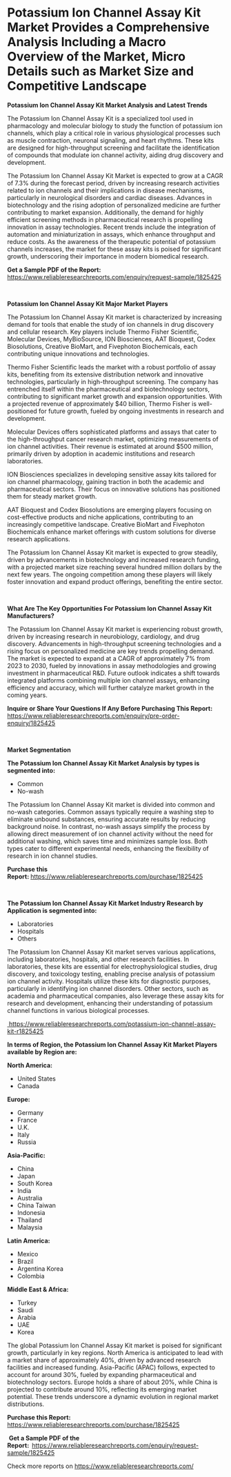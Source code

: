 <p><h1>Potassium Ion Channel Assay Kit Market Provides a Comprehensive Analysis Including a Macro Overview of the Market, Micro Details such as Market Size and Competitive Landscape</h1></p><p><strong>Potassium Ion Channel Assay Kit Market Analysis and Latest Trends</strong></p>
<p><p>The Potassium Ion Channel Assay Kit is a specialized tool used in pharmacology and molecular biology to study the function of potassium ion channels, which play a critical role in various physiological processes such as muscle contraction, neuronal signaling, and heart rhythms. These kits are designed for high-throughput screening and facilitate the identification of compounds that modulate ion channel activity, aiding drug discovery and development.</p><p>The Potassium Ion Channel Assay Kit Market is expected to grow at a CAGR of 7.3% during the forecast period, driven by increasing research activities related to ion channels and their implications in disease mechanisms, particularly in neurological disorders and cardiac diseases. Advances in biotechnology and the rising adoption of personalized medicine are further contributing to market expansion. Additionally, the demand for highly efficient screening methods in pharmaceutical research is propelling innovation in assay technologies. Recent trends include the integration of automation and miniaturization in assays, which enhance throughput and reduce costs. As the awareness of the therapeutic potential of potassium channels increases, the market for these assay kits is poised for significant growth, underscoring their importance in modern biomedical research.</p></p>
<p><strong>Get a Sample PDF of the Report:&nbsp;</strong> <a href="https://www.reliableresearchreports.com/enquiry/request-sample/1825425?utm_campaign=3016&utm_medium=2&utm_source=Github&utm_content=ia&utm_term=05032025&utm_id=potassium-ion-channel-assay-kit">https://www.reliableresearchreports.com/enquiry/request-sample/1825425</a></p>
<p>&nbsp;</p>
<p><strong>Potassium Ion Channel Assay Kit Major Market Players</strong></p>
<p><p>The Potassium Ion Channel Assay Kit market is characterized by increasing demand for tools that enable the study of ion channels in drug discovery and cellular research. Key players include Thermo Fisher Scientific, Molecular Devices, MyBioSource, ION Biosciences, AAT Bioquest, Codex Biosolutions, Creative BioMart, and Fivephoton Biochemicals, each contributing unique innovations and technologies.</p><p>Thermo Fisher Scientific leads the market with a robust portfolio of assay kits, benefiting from its extensive distribution network and innovative technologies, particularly in high-throughput screening. The company has entrenched itself within the pharmaceutical and biotechnology sectors, contributing to significant market growth and expansion opportunities. With a projected revenue of approximately $40 billion, Thermo Fisher is well-positioned for future growth, fueled by ongoing investments in research and development.</p><p>Molecular Devices offers sophisticated platforms and assays that cater to the high-throughput cancer research market, optimizing measurements of ion channel activities. Their revenue is estimated at around $500 million, primarily driven by adoption in academic institutions and research laboratories.</p><p>ION Biosciences specializes in developing sensitive assay kits tailored for ion channel pharmacology, gaining traction in both the academic and pharmaceutical sectors. Their focus on innovative solutions has positioned them for steady market growth.</p><p>AAT Bioquest and Codex Biosolutions are emerging players focusing on cost-effective products and niche applications, contributing to an increasingly competitive landscape. Creative BioMart and Fivephoton Biochemicals enhance market offerings with custom solutions for diverse research applications.</p><p>The Potassium Ion Channel Assay Kit market is expected to grow steadily, driven by advancements in biotechnology and increased research funding, with a projected market size reaching several hundred million dollars by the next few years. The ongoing competition among these players will likely foster innovation and expand product offerings, benefiting the entire sector.</p></p>
<p>&nbsp;</p>
<p><strong>What Are The Key Opportunities For Potassium Ion Channel Assay Kit Manufacturers?</strong></p>
<p><p>The Potassium Ion Channel Assay Kit market is experiencing robust growth, driven by increasing research in neurobiology, cardiology, and drug discovery. Advancements in high-throughput screening technologies and a rising focus on personalized medicine are key trends propelling demand. The market is expected to expand at a CAGR of approximately 7% from 2023 to 2030, fueled by innovations in assay methodologies and growing investment in pharmaceutical R&D. Future outlook indicates a shift towards integrated platforms combining multiple ion channel assays, enhancing efficiency and accuracy, which will further catalyze market growth in the coming years.</p></p>
<p><strong>Inquire or Share Your Questions If Any Before Purchasing This Report:</strong> <a href="https://www.reliableresearchreports.com/enquiry/pre-order-enquiry/1825425?utm_campaign=3016&utm_medium=2&utm_source=Github&utm_content=ia&utm_term=05032025&utm_id=potassium-ion-channel-assay-kit">https://www.reliableresearchreports.com/enquiry/pre-order-enquiry/1825425</a></p>
<p>&nbsp;</p>
<p><strong>Market Segmentation</strong></p>
<p><strong>The Potassium Ion Channel Assay Kit Market Analysis by types is segmented into:</strong></p>
<p><ul><li>Common</li><li>No-wash</li></ul></p>
<p><p>The Potassium Ion Channel Assay Kit market is divided into common and no-wash categories. Common assays typically require a washing step to eliminate unbound substances, ensuring accurate results by reducing background noise. In contrast, no-wash assays simplify the process by allowing direct measurement of ion channel activity without the need for additional washing, which saves time and minimizes sample loss. Both types cater to different experimental needs, enhancing the flexibility of research in ion channel studies.</p></p>
<p><strong>Purchase this Report:&nbsp;</strong><a href="https://www.reliableresearchreports.com/purchase/1825425?utm_campaign=3016&utm_medium=2&utm_source=Github&utm_content=ia&utm_term=05032025&utm_id=potassium-ion-channel-assay-kit">https://www.reliableresearchreports.com/purchase/1825425</a></p>
<p>&nbsp;</p>
<p><strong>The Potassium Ion Channel Assay Kit Market Industry Research by Application is segmented into:</strong></p>
<p><ul><li>Laboratories</li><li>Hospitals</li><li>Others</li></ul></p>
<p><p>The Potassium Ion Channel Assay Kit market serves various applications, including laboratories, hospitals, and other research facilities. In laboratories, these kits are essential for electrophysiological studies, drug discovery, and toxicology testing, enabling precise analysis of potassium ion channel activity. Hospitals utilize these kits for diagnostic purposes, particularly in identifying ion channel disorders. Other sectors, such as academia and pharmaceutical companies, also leverage these assay kits for research and development, enhancing their understanding of potassium channel functions in various biological processes.</p></p>
<p><a href="https://www.reliableresearchreports.com/potassium-ion-channel-assay-kit-r1825425?utm_campaign=3016&utm_medium=2&utm_source=Github&utm_content=ia&utm_term=05032025&utm_id=potassium-ion-channel-assay-kit">&nbsp;https://www.reliableresearchreports.com/potassium-ion-channel-assay-kit-r1825425</a></p>
<p><strong>In terms of Region, the Potassium Ion Channel Assay Kit Market Players available by Region are:</strong></p>
<p>
    <p> <strong> North America: </strong>
        <ul>
            <li>United States</li>
            <li>Canada</li>
        </ul>
        </p> 
    <p> <strong> Europe: </strong>
        <ul>
            <li>Germany</li>
            <li>France</li>
            <li>U.K.</li>
            <li>Italy</li>
            <li>Russia</li>
        </ul>
        </p> 
    <p> <strong> Asia-Pacific: </strong>
        <ul>
            <li>China</li>
            <li>Japan</li>
            <li>South Korea</li>
            <li>India</li>
            <li>Australia</li>
            <li>China Taiwan</li>
            <li>Indonesia</li>
            <li>Thailand</li>
            <li>Malaysia</li>
        </ul>
        </p> 
    <p> <strong> Latin America: </strong>
        <ul>
            <li>Mexico</li>
            <li>Brazil</li>
            <li>Argentina Korea</li>
            <li>Colombia</li>
        </ul>
        </p> 
    <p> <strong> Middle East & Africa: </strong>
        <ul>
            <li>Turkey</li>
            <li>Saudi</li>
            <li>Arabia</li>
            <li>UAE</li>
            <li>Korea</li>
        </ul>
    </p>
    </p>
<p><p>The global Potassium Ion Channel Assay Kit market is poised for significant growth, particularly in key regions. North America is anticipated to lead with a market share of approximately 40%, driven by advanced research facilities and increased funding. Asia-Pacific (APAC) follows, expected to account for around 30%, fueled by expanding pharmaceutical and biotechnology sectors. Europe holds a share of about 20%, while China is projected to contribute around 10%, reflecting its emerging market potential. These trends underscore a dynamic evolution in regional market distributions.</p></p>
<p><strong>Purchase this Report: </strong><a href="https://www.reliableresearchreports.com/purchase/1825425?utm_campaign=3016&utm_medium=2&utm_source=Github&utm_content=ia&utm_term=05032025&utm_id=potassium-ion-channel-assay-kit">https://www.reliableresearchreports.com/purchase/1825425</a></p>
<p>&nbsp;<strong>Get a Sample PDF of the Report:&nbsp;&nbsp;</strong><a href="https://www.reliableresearchreports.com/enquiry/request-sample/1825425?utm_campaign=3016&utm_medium=2&utm_source=Github&utm_content=ia&utm_term=05032025&utm_id=potassium-ion-channel-assay-kit">https://www.reliableresearchreports.com/enquiry/request-sample/1825425</a></p>
<p><strong></strong></p>
<p>Check more reports on <a href="https://www.reliableresearchreports.com/?utm_campaign=3016&utm_medium=2&utm_source=Github&utm_content=ia&utm_term=05032025&utm_id=potassium-ion-channel-assay-kit">https://www.reliableresearchreports.com/</a></p>